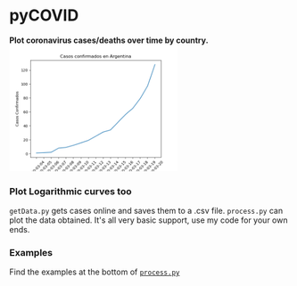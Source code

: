 # pyCOVID
**Plot coronavirus cases/deaths over time by country.**
[<img src="_assets/cases.png" width=60%>](process.py)

### Plot Logarithmic curves too
`getData.py` gets cases online and saves them to a .csv file. 
`process.py` can plot the data obtained. It's all very basic support, use my code for your own ends.

### Examples
Find the examples at the bottom of [`process.py`](process.py)
